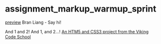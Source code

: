 assignment_markup_warmup_sprint
===============================

[preview](http://htmlpreview.github.io/?https://github.com/BranLiang/assignment_markup_warmup/blob/master/index.html)
Bran Liang - Say hi!

And 1 and 2!  And 1, and 2...!
[An HTM5 and CSS3 project from the Viking Code School](http://www.vikingcodeschool.com)
